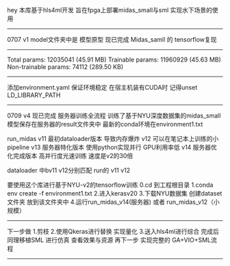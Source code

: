 hey 本库基于hls4ml开发 旨在fpga上部署midas_small与sml 实现水下场景的使用
******************************************************
0707 v1
model文件夹中是 模型原型 
现已完成 Midas_samll 的 tensorflow复现
******************************************************
Total params: 12035041 (45.91 MB)
Trainable params: 11960929 (45.63 MB)
Non-trainable params: 74112 (289.50 KB)
******************************************************
添加environment.yaml 保证环境稳定 在宿主机装有CUDA时 记得unset LD_LIBRARY_PATH
******************************************************
0709 v4
现已完成 服务器训练全流程
训练了基于NYU深度数据集的midas_small
模型保存在服务器的result文件夹中
最新的conda环境在environment1.txt

run_midas v11  最初dataloader版本 导致内存爆炸
          v12  可以在笔记本上训练的小pipeline
          v13  服务器特化版本 使用python实现并行 GPU利用率低
          v14  服务器优化完成版本 高并行度光速训练 速度是v2的30倍

dataloader 中bv11 v12分别匹配 run的 v11 v12

要使用这个库进行基于NYU-v2的tensorflow训练
    0.cd 到工程根目录
    1.conda env create -f environment1.txt
    2.进入kerasv20
    3.下载NYU数据集 创建dataset文件夹 放到该文件夹中
    4.运行run_midas_v14(服务器) 或者 run_midas_v12（小规模）
******************************************************
下一步做 1.剪枝   2.使用Qkeras进行替换 实现量化 3.送入hls4ml进行综合
完成后 同理移植SML 进行仿真 查看效果与资源 
再下一步 实现完整的 GA+VIO+SML流程
******************************************************